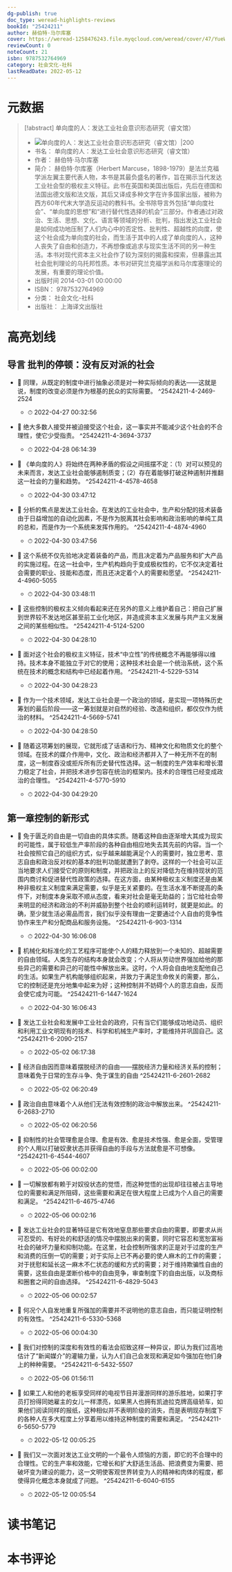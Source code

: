 ```yaml
---
dg-publish: true
doc_type: weread-highlights-reviews
bookId: "25424211"
author: 赫伯特·马尔库塞
cover: https://weread-1258476243.file.myqcloud.com/weread/cover/47/YueWen_25424211/t7_YueWen_25424211.jpg
reviewCount: 0
noteCount: 21
isbn: 9787532764969
category: 社会文化-社科
lastReadDate: 2022-05-12
---
```

# 元数据
> [!abstract] 单向度的人：发达工业社会意识形态研究（睿文馆）
> - ![ 单向度的人：发达工业社会意识形态研究（睿文馆）|200](https://weread-1258476243.file.myqcloud.com/weread/cover/47/YueWen_25424211/t7_YueWen_25424211.jpg)
> - 书名： 单向度的人：发达工业社会意识形态研究（睿文馆）
> - 作者： 赫伯特·马尔库塞
> - 简介： 赫伯特·尔库塞（Herbert Marcuse，1898-1979）是法兰克福学派左翼主要代表人物，本书是其最负盛名的著作，旨在揭示当代发达工业社会型的极权主义特征。此书在英国和美国出版后，先后在德国和法国出德文版和法文版，其后又译成多种文字在许多国家出版，被称为西方60年代末大学造反运动的教科书。全书除导言外包括“单向度社会”、“单向度的思想”和“进行替代性选择的机会”三部分。作者通过对政治、生活、思想、文化、语言等领域的分析、批判，指出发达工业社会是如何成功地压制了人们内心中的否定性、批判性、超越性的向度，使这个社会成为单向度的社会，而生活于其中的人成了单向度的人，这种人丧失了自由和创造力，不再想像或追求与现实生活不同的另一种生活。本书对现代资本主义社会作了较为深刻的揭露和探索，但暴露出其社会批判理论的乌托邦性质。本书对研究兰克福学派和马尔库塞理论的发展，有重要的理论价值。
> - 出版时间 2014-03-01 00:00:00
> - ISBN： 9787532764969
> - 分类： 社会文化-社科
> - 出版社： 上海译文出版社

# 高亮划线

## 导言 批判的停顿：没有反对派的社会


- 📌 同理，从既定的制度中进行抽象必须是对一种实际倾向的表达——这就是说，制度的改变必须是作为根基的民众的实际需要。 ^25424211-4-2469-2524
    - ⏱ 2022-04-27 00:32:56 

- 📌 绝大多数人接受并被迫接受这个社会，这一事实并不能减少这个社会的不合理性，使它少受指责。 ^25424211-4-3694-3737
    - ⏱ 2022-04-28 06:14:39 

- 📌 《单向度的人》将始终在两种矛盾的假设之间摇摆不定：（1）对可以预见的未来而言，发达工业社会能够遏制质变；（2）存在着能够打破这种遏制并推翻这一社会的力量和趋势。 ^25424211-4-4578-4658
    - ⏱ 2022-04-30 03:47:12 

- 📌 分析的焦点是发达工业社会。在发达的工业社会中，生产和分配的技术装备由于日益增加的自动化因素，不是作为脱离其社会影响和政治影响的单纯工具的总和，而是作为一个系统来发挥作用的。 ^25424211-4-4874-4960
    - ⏱ 2022-04-30 03:47:56 

- 📌 这个系统不仅先验地决定着装备的产品，而且决定着为产品服务和扩大产品的实施过程。在这一社会中，生产机构趋向于变成极权性的，它不仅决定着社会需要的职业、技能和态度，而且还决定着个人的需要和愿望。 ^25424211-4-4960-5055
    - ⏱ 2022-04-30 03:48:11 

- 📌 这些控制的极权主义倾向看起来还在另外的意义上维护着自己：把自己扩展到世界较不发达地区甚至前工业化地区，并造成资本主义发展与共产主义发展之间的某些相似性。 ^25424211-4-5124-5200
    - ⏱ 2022-04-30 04:28:10 

- 📌 面对这个社会的极权主义特征，技术“中立性”的传统概念不再能够得以维持。技术本身不能独立于对它的使用；这种技术社会是一个统治系统，这个系统在技术的概念和结构中已经起着作用。 ^25424211-4-5229-5314
    - ⏱ 2022-04-30 04:28:23 

- 📌 作为一个技术领域，发达工业社会是一个政治的领域，是实现一项特殊历史筹划的最后阶段——这一筹划就是对自然的经验、改造和组织，都仅仅作为统治的材料。 ^25424211-4-5669-5741
    - ⏱ 2022-04-30 04:28:50 

- 📌 随着这项筹划的展现，它就形成了话语和行为、精神文化和物质文化的整个领域。在技术的媒介作用中，文化、政治和经济都并入了一种无所不在的制度，这一制度吞没或拒斥所有历史替代性选择。这一制度的生产效率和增长潜力稳定了社会，并把技术进步包容在统治的框架内。技术的合理性已经变成政治的合理性。 ^25424211-4-5770-5910
    - ⏱ 2022-04-30 04:29:20 
## 第一章控制的新形式


- 📌 免于匮乏的自由是一切自由的具体实质。随着这种自由逐渐增大其成为现实的可能性，属于较低生产率阶段的各种自由相应地失去其先前的内容。当一个社会按照它自己的组织方式，似乎越来越能满足个人的需要时，独立思考、意志自由和政治反对权的基本的批判功能就遭到了剥夺。这样的一个社会可以正当地要求人们接受它的原则和制度，并把政治上的反对降低为在维持现状的范围内商讨和促进替代性政策的选择。在这方面，由某种极权主义制度还是由某种非极权主义制度来满足需要，似乎是无关紧要的。在生活水准不断提高的条件下，对制度本身采取不顺从态度，看来对社会是毫无助益的；当它给社会带来明显的经济和政治的不利并威胁到整个社会的顺利运转时，就更是如此。的确，至少就生活必需品而言，我们似乎没有理由一定要通过个人自由的竞争性协作来生产和分配商品和服务设施。 ^25424211-6-903-1314
    - ⏱ 2022-04-30 16:06:08 

- 📌 机械化和标准化的工艺程序可能使个人的精力释放到一个未知的、超越需要的自由领域。人类生存的结构本身就会改变；个人将从劳动世界强加给他的那些异己的需要和异己的可能性中解放出来。这时，个人将会自由地支配他自己的生活。如果生产机构能够组织起来，并致力于满足生命攸关的需要，那么，它的控制还是充分地集中起来为好；这种控制并不妨碍个人的意志自由，反而会使它成为可能。 ^25424211-6-1447-1624
    - ⏱ 2022-04-30 16:06:43 

- 📌 发达工业社会和发展中工业社会的政府，只有当它们能够成功地动员、组织和利用工业文明现有的技术、科学和机械生产率时，才能维持并巩固自己。这 ^25424211-6-2090-2157
    - ⏱ 2022-05-02 06:17:38 

- 📌 经济自由因而意味着摆脱经济的自由——摆脱经济力量和经济关系的控制；意味着免于日常的生存斗争、免于谋生的自由 ^25424211-6-2601-2682
    - ⏱ 2022-05-02 06:20:49 

- 📌 政治自由意味着个人从他们无法有效控制的政治中解放出来。 ^25424211-6-2683-2710
    - ⏱ 2022-05-02 06:20:56 

- 📌 抑制性的社会管理愈是合理、愈是有效、愈是技术性强、愈是全面，受管理的个人用以打破奴隶状态并获得自由的手段与方法就愈是不可想像。 ^25424211-6-4544-4607
    - ⏱ 2022-05-06 00:02:00 

- 📌 一切解放都有赖于对奴役状态的觉悟，而这种觉悟的出现却往往被占主导地位的需要和满足所阻碍，这些需要和满足在很大程度上已成为个人自己的需要和满足。 ^25424211-6-4675-4746
    - ⏱ 2022-05-06 00:02:16 

- 📌 发达工业社会的显著特征是它有效地窒息那些要求自由的需要，即要求从尚可忍受的、有好处的和舒适的情况中摆脱出来的需要，同时它容忍和宽恕富裕社会的破坏力量和抑制功能。在这里，社会控制所强求的正是对于过度的生产和消费的压倒一切的需要；对于实际上已不再必要的使人麻木的工作的需要；对于抚慰和延长这一麻木不仁状态的缓和方式的需要；对于维持欺骗性自由的需要，这些自由是垄断价格中的自由竞争，审查制度下的自由出版，以及商标和圈套之间的自由选择。 ^25424211-6-4829-5043
    - ⏱ 2022-05-06 00:02:57 

- 📌 何况个人自发地重复所强加的需要并不说明他的意志自由，而只能证明控制的有效性。 ^25424211-6-5330-5368
    - ⏱ 2022-05-06 00:04:30 

- 📌 我们对控制的深度和有效性的看法会招致这样一种异议，即认为我们过高地估计了“新闻媒介”的灌输力量，认为人们自己会发现和满足如今强加在他们身上的种种需要。 ^25424211-6-5432-5507
    - ⏱ 2022-05-06 01:56:11 

- 📌 如果工人和他的老板享受同样的电视节目并漫游同样的游乐胜地，如果打字员打扮得同她雇主的女儿一样漂亮，如果黑人也拥有凯迪拉克牌高级轿车，如果他们阅读同样的报纸，这种相似并不表明阶级的消失，而是表明现存制度下的各种人在多大程度上分享着用以维持这种制度的需要和满足。 ^25424211-6-5650-5779
    - ⏱ 2022-05-12 00:05:25 

- 📌 我们又一次面对发达工业文明的一个最令人烦恼的方面，即它的不合理中的合理性。它的生产率和效能，它增长和扩大舒适生活品、把浪费变为需要、把破坏变为建设的能力，这一文明使客观世界转变为人的精神和肉体的程度，都使得异化概念本身就成了问题。 ^25424211-6-6040-6155
    - ⏱ 2022-05-12 00:05:54 
# 读书笔记

# 本书评论
